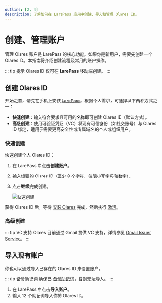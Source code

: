 ```yaml
---
outline: [2, 4]
description: 了解如何在 LarePass 应用中创建、导入和管理 Olares ID。
---
```


# 创建、管理账户

管理 Olares 账户是 LarePass 的核心功能。如果你是新用户，需要先创建一个 Olares ID。本指南将介绍创建流程及常用的账户操作。

::: tip 提示
Olares ID 仅可在 **LarePass** 移动端创建。
:::

## 创建 Olares ID

开始之前，请先在手机上安装 [LarePass](https://olares.cn/larepass)。根据个人需求，可选择以下两种方式之一：

- **快速创建**：输入符合要求且可用的名称即可创建 Olares ID（默认方式）。  
- **高级创建**：使用可验证凭证（VC）将现有可信身份（如社交账号）与 Olares ID 绑定，适用于需要更高安全性或专属域名的个人或组织用户。

### 快速创建

快速创建个人 Olares ID：

1. 在 LarePass 中点击**创建账户**。  
2. 输入想要的 Olares ID（至少 8 个字符，仅限小写字母和数字）。  
3. 点击**继续**完成创建。  

   ![快速创建](/images/manual/larepass/create-olares-id.png)

获得 Olares ID 后，等待 [安装 Olares](../get-started/install-olares.md) 完成，然后执行 [激活](../get-started/activate-olares.md)。

### 高级创建

::: tip VC 支持
Olares 目前通过 Gmail 提供 VC 支持，详情参见 [Gmail Issuer Service](/developer/contribute/olares-id/verifiable-credential/olares.md#gmail-issuer-service)。
:::

<Tabs>
<template #个人-Olares-ID>

1. 在 LarePass 中点击**创建账户**。  
2. 在创建页面右上角点击 <i class="material-symbols-outlined">display_settings</i>。  
3. 在**高级账户创建**页面选择 **个人 Olares ID**。  
   ![高级创建](/images/manual/larepass/advanced_creation.png)  
4. 选择 Gmail VC 选项，按提示完成 Gmail 身份验证后点击**继续**。  
5. 绑定完成后点击**继续**，即可查看你的 Olares ID 信息。  
   ![绑定 VC 后的 Olares ID](/images/manual/larepass/individual_olares_id_vc.png)
</template>
<template #组织-Olares-ID>

::: tip 提示
需先在 Olares Space 中 [配置自定义域名](/zh/space/host-domain.md#add-your-domain) 并在 LarePass 创建对应组织。
:::

1. 在 LarePass 中点击 **创建账户**。  
2. 在创建页面右上角点击 <i class="material-symbols-outlined">display_settings</i>。  
3. 在**高级账户创建**页面选择**组织 Olares ID** > **加入现有组织**。  
   ![高级创建（组织）](/images/manual/larepass/advanced_creation_org.png)  
4. 输入组织的域名并点击**继续**。  
5. 通过邮箱绑定 VC，目前仅支持 Gmail 与 Google Workspace 邮箱。  
   ![组织 ID VC](/images/manual/larepass/organization_olares_id.png)  

完成后，你将获得组织 Olares ID。
</template>
</Tabs>

## 导入现有账户

你也可以通过导入已存在的 Olares ID 来设置账户。

::: tip 备份助记词
确保已 [备份助记词](back-up-mnemonics.md)，否则无法导入。
:::

1. 在 LarePass 中点击**导入账户**。  
2. 输入 12 个助记词导入你的 Olares ID。  
